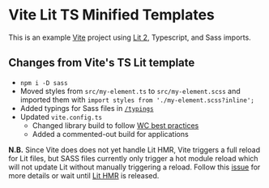 # Vite Lit TS Minified Templates

This is an example [Vite](https://vitejs.dev/) project using [Lit 2](https://lit.dev), Typescript, and Sass imports.

## Changes from Vite's TS Lit template

* `npm i -D sass`
* Moved styles from `src/my-element.ts` to `src/my-element.scss` and imported them with `import styles from './my-element.scss?inline';`
* Added typings for Sass files in [`/typings`](https://github.com/e111077/vite-lit-element-ts-sass/blob/master/typings/scss.d.ts)
* Updated `vite.config.ts`
  * Changed library build to follow [WC best practices](https://justinfagnani.com/2019/11/01/how-to-publish-web-components-to-npm/)
  * Added a commented-out build for applications

**N.B.** Since Vite does does not yet handle Lit HMR, Vite triggers a full reload for Lit files, but SASS files currently only trigger a hot module reload which will not update Lit without manually triggering a reload. Follow this [issue](https://github.com/vitejs/vite/issues/3243) for more details or wait until [Lit HMR](https://github.com/lit/lit-element/pull/802) is released.
